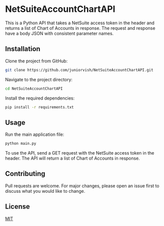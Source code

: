 # NetSuiteAccountChartAPI

This is a Python API that takes a NetSuite access token in the header and returns a list of Chart of Accounts in response. The request and response have a body JSON with consistent parameter names.

## Installation

Clone the project from GitHub:

```bash
git clone https://github.com/juniorvish/NetSuiteAccountChartAPI.git
```

Navigate to the project directory:

```bash
cd NetSuiteAccountChartAPI
```

Install the required dependencies:

```bash
pip install -r requirements.txt
```

## Usage

Run the main application file:

```bash
python main.py
```

To use the API, send a GET request with the NetSuite access token in the header. The API will return a list of Chart of Accounts in response.

## Contributing

Pull requests are welcome. For major changes, please open an issue first to discuss what you would like to change.

## License

[MIT](https://choosealicense.com/licenses/mit/)